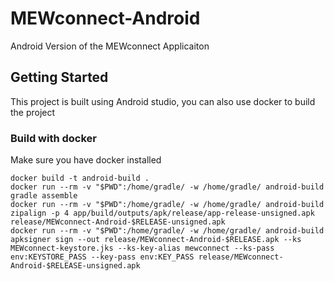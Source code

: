 # MEWconnect-Android

Android Version of the MEWconnect Applicaiton

## Getting Started

This project is built using Android studio, you can also use docker to build the project

### Build with docker

Make sure you have docker installed

```
docker build -t android-build .
docker run --rm -v "$PWD":/home/gradle/ -w /home/gradle/ android-build gradle assemble
docker run --rm -v "$PWD":/home/gradle/ -w /home/gradle/ android-build zipalign -p 4 app/build/outputs/apk/release/app-release-unsigned.apk release/MEWconnect-Android-$RELEASE-unsigned.apk
docker run --rm -v "$PWD":/home/gradle/ -w /home/gradle/ android-build apksigner sign --out release/MEWconnect-Android-$RELEASE.apk --ks MEWconnect-keystore.jks --ks-key-alias mewconnect --ks-pass env:KEYSTORE_PASS --key-pass env:KEY_PASS release/MEWconnect-Android-$RELEASE-unsigned.apk
```
